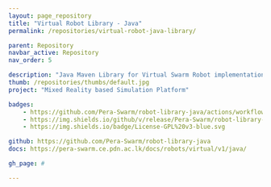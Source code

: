 ```yaml
---
layout: page_repository
title: "Virtual Robot Library - Java"
permalink: /repositories/virtual-robot-java-library/

parent: Repository
navbar_active: Repository
nav_order: 5

description: "Java Maven Library for Virtual Swarm Robot implementations"
thumb: /repositories/thumbs/default.jpg
project: "Mixed Reality based Simulation Platform"

badges:
    - https://github.com/Pera-Swarm/robot-library-java/actions/workflows/java-ci.yml/badge.svg
    - https://img.shields.io/github/v/release/Pera-Swarm/robot-library-java?label=Release
    - https://img.shields.io/badge/License-GPL%20v3-blue.svg

github: https://github.com/Pera-Swarm/robot-library-java
docs: https://pera-swarm.ce.pdn.ac.lk/docs/robots/virtual/v1/java/

gh_page: #

---
```

